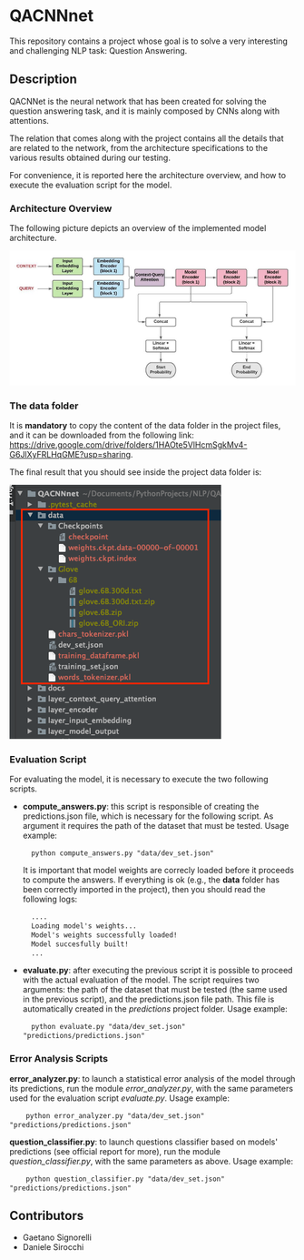 # QACNNnet
This repository contains a project whose goal is to solve a very interesting and challenging NLP task: Question Answering.


## Description
QACNNet is the neural network that has been created for solving the question answering task, and it is mainly composed by CNNs along with attentions.

The relation that comes along with the project contains all the details that are related to the network, from the architecture specifications to the various results obtained during our testing.

For convenience, it is reported here the architecture overview, and how to execute the evaluation script for the model.

### Architecture Overview
The following picture depicts an overview of the implemented model architecture.

![Alt text](docs/QACNNet_Architecture.jpg?raw=true "QACNNet")

### The data folder
It is **mandatory** to copy the content of the data folder in the project files, and it can be downloaded from the following link: https://drive.google.com/drive/folders/1HAOte5VlHcmSgkMv4-G6JlXyFRLHqGME?usp=sharing.

The final result that you should see inside the project data folder is:

![Alt text](docs/data_folder.png?raw=true "data folder")

### Evaluation Script
For evaluating the model, it is necessary to execute the two following scripts.

* **compute_answers.py**: this script is responsible of creating the predictions.json file, which is necessary for the following script. As argument it requires the path of the dataset that must be tested. Usage example:

        python compute_answers.py "data/dev_set.json"
        
    It is important that model weights are correcly loaded before it proceeds to compute the answers. If everything is ok (e.g., the **data** folder has been correctly imported in the project), then you should read the following logs:
    
        ....
        Loading model's weights...
        Model's weights successfully loaded!
        Model succesfully built!  
        ...
* **evaluate.py**: after executing the previous script it is possible to proceed with the actual evaluation of the model. The script requires two arguments: the path of the dataset that must be tested (the same used in the previous script), and the predictions.json file path. This file is automatically created in the *predictions* project folder. Usage example:

        python evaluate.py "data/dev_set.json" "predictions/predictions.json"
        
### Error Analysis Scripts
**error_analyzer.py**: to launch a statistical error analysis of the model through its predictions, run the module *error_analyzer.py*, with the same parameters used for the evaluation script *evaluate.py*. Usage example:

        python error_analyzer.py "data/dev_set.json" "predictions/predictions.json"
        
**question_classifier.py**: to launch questions classifier based on models' predictions (see official report for more), run the module *question_classifier.py*, with the same parameters as above. Usage example:

        python question_classifier.py "data/dev_set.json" "predictions/predictions.json"

## Contributors
* Gaetano Signorelli
* Daniele Sirocchi
     
 


